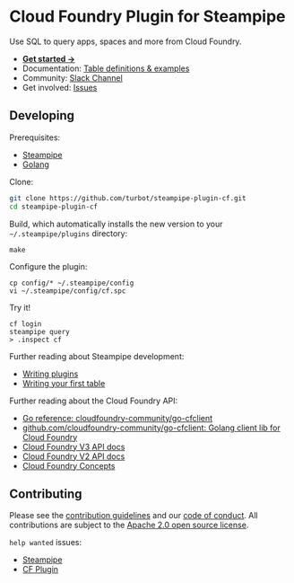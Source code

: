 # Cloud Foundry Plugin for Steampipe

Use SQL to query apps, spaces and more from Cloud Foundry.

- **[Get started →](https://github.com/SvenTo/steampipe-plugin-cf/blob/main/docs/index.md)**
- Documentation: [Table definitions & examples](https://github.com/SvenTo/steampipe-plugin-cf/tree/main/docs/tables)
- Community: [Slack Channel](https://join.slack.com/t/steampipe/shared_invite/zt-oij778tv-lYyRTWOTMQYBVAbtPSWs3g)
- Get involved: [Issues](https://github.com/SvenTo/steampipe-plugin-cf/issues)

## Developing

Prerequisites:

- [Steampipe](https://steampipe.io/downloads)
- [Golang](https://golang.org/doc/install)

Clone:

```sh
git clone https://github.com/turbot/steampipe-plugin-cf.git
cd steampipe-plugin-cf
```

Build, which automatically installs the new version to your `~/.steampipe/plugins` directory:

```
make
```

Configure the plugin:

```
cp config/* ~/.steampipe/config
vi ~/.steampipe/config/cf.spc
```

Try it!

```
cf login
steampipe query
> .inspect cf
```

Further reading about Steampipe development:

- [Writing plugins](https://steampipe.io/docs/develop/writing-plugins)
- [Writing your first table](https://steampipe.io/docs/develop/writing-your-first-table)

Further reading about the Cloud Foundry API: 

- [Go reference: cloudfoundry-community/go-cfclient](https://pkg.go.dev/github.com/cloudfoundry-community/go-cfclient)
- [github.com/cloudfoundry-community/go-cfclient: Golang client lib for Cloud Foundry](https://github.com/cloudfoundry-community/go-cfclient)
- [Cloud Foundry V3 API docs](https://v3-apidocs.cloudfoundry.org/version/3.113.0/index.html#introduction)
- [Cloud Foundry V2 API docs](https://apidocs.cloudfoundry.org/16.22.0/)
- [Cloud Foundry Concepts](https://docs.cloudfoundry.org/concepts/index.html)

## Contributing

Please see the [contribution guidelines](https://github.com/turbot/steampipe/blob/main/CONTRIBUTING.md) and our [code of conduct](https://github.com/turbot/steampipe/blob/main/CODE_OF_CONDUCT.md). All contributions are subject to the [Apache 2.0 open source license](https://github.com/SvenTo/steampipe-plugin-cf/blob/main/LICENSE).

`help wanted` issues:

- [Steampipe](https://github.com/turbot/steampipe/labels/help%20wanted)
- [CF Plugin](https://github.com/SvenTo/steampipe-plugin-cf/issues/labels/help%20wanted)
